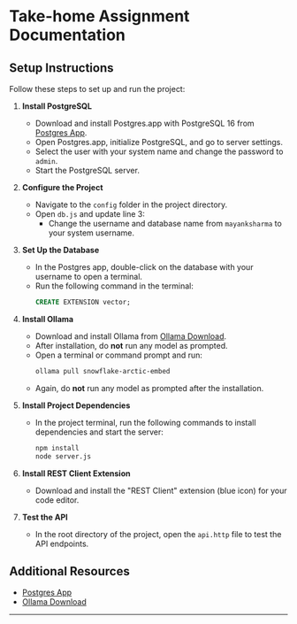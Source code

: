 # Take-home Assignment Documentation

## Setup Instructions

Follow these steps to set up and run the project:

1. **Install PostgreSQL**
   - Download and install Postgres.app with PostgreSQL 16 from [Postgres App](https://postgresapp.com/).
   - Open Postgres.app, initialize PostgreSQL, and go to server settings.
   - Select the user with your system name and change the password to `admin`.
   - Start the PostgreSQL server.

2. **Configure the Project**
   - Navigate to the `config` folder in the project directory.
   - Open `db.js` and update line 3:
     - Change the username and database name from `mayanksharma` to your system username.

3. **Set Up the Database**
   - In the Postgres app, double-click on the database with your username to open a terminal.
   - Run the following command in the terminal:
     ```sql
     CREATE EXTENSION vector;
     ```

4. **Install Ollama**
   - Download and install Ollama from [Ollama Download](https://ollama.com/download).
   - After installation, do **not** run any model as prompted.
   - Open a terminal or command prompt and run:
     ```bash
     ollama pull snowflake-arctic-embed
     ```
   - Again, do **not** run any model as prompted after the installation.

5. **Install Project Dependencies**
   - In the project terminal, run the following commands to install dependencies and start the server:
     ```bash
     npm install
     node server.js
     ```

6. **Install REST Client Extension**
   - Download and install the "REST Client" extension (blue icon) for your code editor.

7. **Test the API**
   - In the root directory of the project, open the `api.http` file to test the API endpoints.

## Additional Resources

- [Postgres App](https://postgresapp.com/)
- [Ollama Download](https://ollama.com/download)

---
